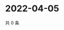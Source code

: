# 2022-04-05

共 0 条

<!-- BEGIN WEIBO -->
<!-- 最后更新时间 Tue Apr 05 2022 07:16:59 GMT+0800 (China Standard Time) -->

<!-- END WEIBO -->
